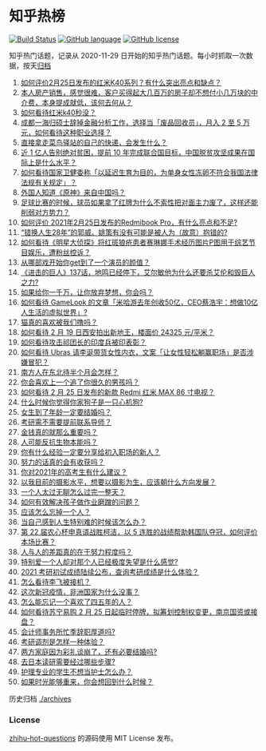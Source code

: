 # 知乎热榜
[![Build Status](https://github.com/ToWeLong/zhihu-hot-questions/workflows/CI/badge.svg)](https://github.com/ToWeLong/zhihu-hot-questions/actions)
[![GitHub language](https://img.shields.io/badge/language-golang-orange.svg)](https://golang.org/)
[![GitHub license](https://img.shields.io/github/license/ToWeLong/zhihu-hot-questions)](https://github.com/ToWeLong/zhihu-hot-questions/blob/main/LICENSE)

知乎热门话题，记录从 2020-11-29 日开始的知乎热门话题。每小时抓取一次数据，按天[归档](./archives)

<!-- BEGIN -->

1. [如何评价2月25日发布的红米K40系列？有什么突出亮点和缺点？](https://www.zhihu.com/question/446352144)
1. [本人房产销售，感觉很难，客户买得起大几百万的房子却不想付小几万块的中介费，本身提成就低，该何去何从？](https://www.zhihu.com/question/346148770)
1. [如何看待红米k40秒没？](https://www.zhihu.com/question/446374905)
1. [成都一海归硕士辞掉金融分析工作，选择当「废品回收员」，月入 2 至 5 万元，如何看待这种职业选择？](https://www.zhihu.com/question/446068615)
1. [直接拿走菜鸟驿站的自己的快递，会发生什么？](https://www.zhihu.com/question/268856763)
1. [近 1 亿人告别绝对贫困，提前 10 年完成联合国目标，中国脱贫攻坚成果在国际上是什么水平？](https://www.zhihu.com/question/446264543)
1. [如何看待国家卫健委称「以延迟生育为目的，为单身女性冻卵不符合我国法律法规有关规定」？](https://www.zhihu.com/question/446054702)
1. [外国人知道《原神》来自中国吗？](https://www.zhihu.com/question/445523775)
1. [足球比赛的时候，球员如果拿了红牌为什么不索性把对面主力废了，这样还能削弱对方势力？](https://www.zhihu.com/question/441157415)
1. [如何评价 2021年2月25日发布的Redmibook Pro，有什么亮点和不足?](https://www.zhihu.com/question/446013738)
1. [“错换人生28年”的郭威、姚策有没有可能是被人为（故意）抱错的?](https://www.zhihu.com/question/441664938)
1. [如何看待《明星大侦探》将红斑狼疮患者赛琳娜手术经历图片P图用于综艺节目娱乐，遭粉丝控诉？](https://www.zhihu.com/question/446257479)
1. [从哪部戏开始你get到了一个演员的颜值？](https://www.zhihu.com/question/271827293)
1. [《进击的巨人》137话，地鸣已经停下，艾尔敏他为什么还要杀艾伦和毁巨人之力?](https://www.zhihu.com/question/443747084)
1. [如果给你一千万，让你放弃梦想，你会吗？](https://www.zhihu.com/question/443957105)
1. [如何看待 GameLook 的文章「米哈游去年创收50亿，CEO蔡浩宇：想做10亿人生活的虚拟世界」?](https://www.zhihu.com/question/445986205)
1. [猫真的喜欢被我们撸吗？](https://www.zhihu.com/question/440445649)
1. [如何看待 2 月 19 日西安拍出新地王，楼面价 24325 元/平米？](https://www.zhihu.com/question/445414145)
1. [如何看待攻击祁团长的印度兵被印表彰？](https://www.zhihu.com/question/446250592)
1. [如何看待 Ubras 请李诞带货女性内衣，文案「让女性轻松躺赢职场」是否涉嫌冒犯？](https://www.zhihu.com/question/446266808)
1. [南方人在东北待半个月会怎样？](https://www.zhihu.com/question/443096571)
1. [你会喜欢上一个追了你很久的男孩吗？](https://www.zhihu.com/question/445731160)
1. [如何看待 2 月 25 日发布的新款 Redmi 红米 MAX 86 寸电视？](https://www.zhihu.com/question/446294482)
1. [什么时候你觉得你家狗子是一只心机狗?](https://www.zhihu.com/question/378862830)
1. [女生到了年龄一定要结婚吗？](https://www.zhihu.com/question/444882065)
1. [考研需不需要提前联系导师？](https://www.zhihu.com/question/333895524)
1. [金钱真的就那么重要吗？](https://www.zhihu.com/question/442766434)
1. [人可能反抗生物本能吗？](https://www.zhihu.com/question/446112734)
1. [你有什么经验一定要分享给初入职场的新人？](https://www.zhihu.com/question/26859452)
1. [努力的话真的会有收获吗？](https://www.zhihu.com/question/442179470)
1. [你对2021年的高考生有什么建议？](https://www.zhihu.com/question/371457075)
1. [以我目前的摄影水平，想要以摄影为生，应该朝什么方向发展？](https://www.zhihu.com/question/440220368)
1. [一个人太过无聊怎么过完一整天？](https://www.zhihu.com/question/442247893)
1. [如何有效解决孩子做作业磨蹭的问题？](https://www.zhihu.com/question/435357740)
1. [应该怎么忘掉一个人？](https://www.zhihu.com/question/444239651)
1. [当自己感到人生特别难的时候该怎么办？](https://www.zhihu.com/question/442683034)
1. [第 22 届农心杯申真谞战胜柯洁，以 5 连胜的战绩帮助韩国队夺冠，如何评价本场比赛？](https://www.zhihu.com/question/446309698)
1. [人与人的差距真的在于努力程度吗？](https://www.zhihu.com/question/440388470)
1. [特别爱一个人却对那个人已经极度失望是什么感觉?](https://www.zhihu.com/question/437239362)
1. [2021 考研初试成绩陆续公布，查询考研成绩是什么体验？](https://www.zhihu.com/question/446254180)
1. [怎么看待李飞被接机？](https://www.zhihu.com/question/446168657)
1. [这次新冠疫情，非洲国家为什么没事？](https://www.zhihu.com/question/379308126)
1. [怎么能忘记一个喜欢了四五年的人？](https://www.zhihu.com/question/440448612)
1. [如何看待苏宁易购 2 月 25 日起临时停牌，拟筹划控制权变更，南京国资或接盘？](https://www.zhihu.com/question/446257373)
1. [会计师事务所忙季辞职厚道吗?](https://www.zhihu.com/question/370881218)
1. [考研调剂是怎样一种体验？](https://www.zhihu.com/question/41679812)
1. [两方家庭因为彩礼谈崩了，还有必要结婚吗?](https://www.zhihu.com/question/446092883)
1. [去日本读研需要经过哪些步骤?](https://www.zhihu.com/question/38700286)
1. [护理专业的学生不想当护士怎么办？](https://www.zhihu.com/question/312670811)
1. [如果时光能够重来，你会想回到什么时候？](https://www.zhihu.com/question/444273913)

<!-- END -->

历史归档 [./archives](./archives)


### License
[zhihu-hot-questions](https://github.com/towelong/zhihu-hot-questions) 的源码使用 MIT License 发布。